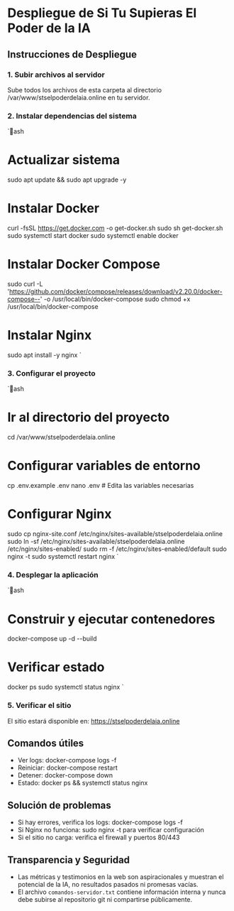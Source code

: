 ﻿# Despliegue de Si Tu Supieras El Poder de la IA

## Instrucciones de Despliegue

### 1. Subir archivos al servidor
Sube todos los archivos de esta carpeta al directorio /var/www/stselpoderdelaia.online en tu servidor.

### 2. Instalar dependencias del sistema
`ash
# Actualizar sistema
sudo apt update && sudo apt upgrade -y

# Instalar Docker
curl -fsSL https://get.docker.com -o get-docker.sh
sudo sh get-docker.sh
sudo systemctl start docker
sudo systemctl enable docker

# Instalar Docker Compose
sudo curl -L 'https://github.com/docker/compose/releases/download/v2.20.0/docker-compose--' -o /usr/local/bin/docker-compose
sudo chmod +x /usr/local/bin/docker-compose

# Instalar Nginx
sudo apt install -y nginx
`

### 3. Configurar el proyecto
`ash
# Ir al directorio del proyecto
cd /var/www/stselpoderdelaia.online

# Configurar variables de entorno
cp .env.example .env
nano .env  # Edita las variables necesarias

# Configurar Nginx
sudo cp nginx-site.conf /etc/nginx/sites-available/stselpoderdelaia.online
sudo ln -sf /etc/nginx/sites-available/stselpoderdelaia.online /etc/nginx/sites-enabled/
sudo rm -f /etc/nginx/sites-enabled/default
sudo nginx -t
sudo systemctl restart nginx
`

### 4. Desplegar la aplicación
`ash
# Construir y ejecutar contenedores
docker-compose up -d --build

# Verificar estado
docker ps
sudo systemctl status nginx
`

### 5. Verificar el sitio
El sitio estará disponible en: https://stselpoderdelaia.online

## Comandos útiles
- Ver logs: docker-compose logs -f
- Reiniciar: docker-compose restart
- Detener: docker-compose down
- Estado: docker ps && systemctl status nginx

## Solución de problemas
- Si hay errores, verifica los logs: docker-compose logs -f
- Si Nginx no funciona: sudo nginx -t para verificar configuración
- Si el sitio no carga: verifica el firewall y puertos 80/443

## Transparencia y Seguridad

- Las métricas y testimonios en la web son aspiracionales y muestran el potencial de la IA, no resultados pasados ni promesas vacías.
- El archivo `comandos-servidor.txt` contiene información interna y nunca debe subirse al repositorio git ni compartirse públicamente.
